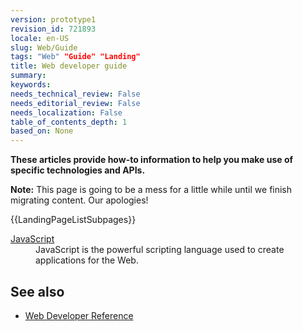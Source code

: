 ```yaml
---
version: prototype1
revision_id: 721893
locale: en-US
slug: Web/Guide
tags: "Web" "Guide" "Landing"
title: Web developer guide
summary: 
keywords: 
needs_technical_review: False
needs_editorial_review: False
needs_localization: False
table_of_contents_depth: 1
based_on: None
---
```

<p><strong>These articles provide how-to information to help you make use of specific technologies and APIs.</strong></p>

<div class="note">
<p><strong>Note:</strong> This page is going to be a mess for a little while until we finish migrating content. Our apologies!</p>
</div>

<div>{{LandingPageListSubpages}}
<dl>
 <dt><a href="/en-US/docs/JavaScript" title="/en-US/docs/JavaScript">JavaScript</a></dt>
 <dd>JavaScript is the powerful scripting language used to create applications for the Web.</dd>
</dl>
</div>

<h2 id="See_also">See also</h2>

<ul>
 <li><a href="/en-US/docs/Web/Reference" title="/en-US/docs/Web/Reference">Web Developer Reference</a></li>
</ul>

